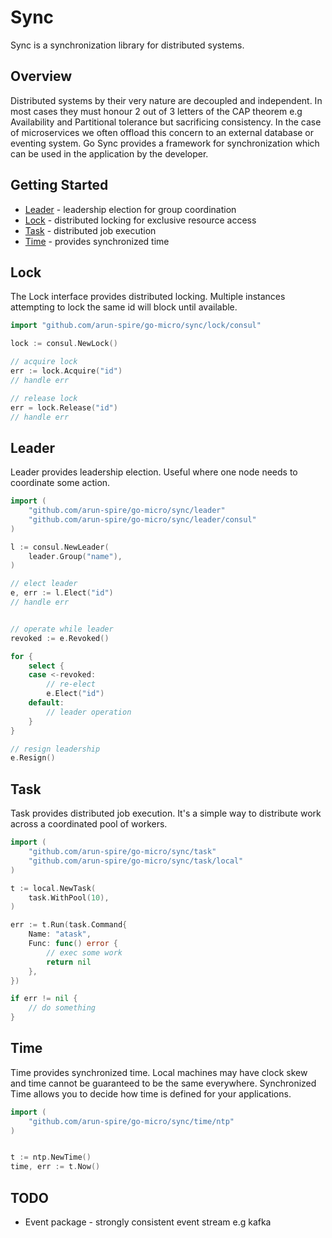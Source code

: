 # Sync

Sync is a synchronization library for distributed systems.

## Overview

Distributed systems by their very nature are decoupled and independent. In most cases they must honour 2 out of 3 letters of the CAP theorem 
e.g Availability and Partitional tolerance but sacrificing consistency. In the case of microservices we often offload this concern to 
an external database or eventing system. Go Sync provides a framework for synchronization which can be used in the application by the developer.

## Getting Started

- [Leader](#leader) - leadership election for group coordination
- [Lock](#lock) - distributed locking for exclusive resource access
- [Task](#task) - distributed job execution
- [Time](#time) - provides synchronized time

## Lock

The Lock interface provides distributed locking. Multiple instances attempting to lock the same id will block until available.

```go
import "github.com/arun-spire/go-micro/sync/lock/consul"

lock := consul.NewLock()

// acquire lock
err := lock.Acquire("id")
// handle err

// release lock
err = lock.Release("id")
// handle err
```

## Leader

Leader provides leadership election. Useful where one node needs to coordinate some action.

```go
import (
	"github.com/arun-spire/go-micro/sync/leader"
	"github.com/arun-spire/go-micro/sync/leader/consul"
)

l := consul.NewLeader(
	leader.Group("name"),
)

// elect leader
e, err := l.Elect("id")
// handle err


// operate while leader
revoked := e.Revoked()

for {
	select {
	case <-revoked:
		// re-elect
		e.Elect("id")
	default:
		// leader operation
	}
}

// resign leadership
e.Resign() 
```

## Task

Task provides distributed job execution. It's a simple way to distribute work across a coordinated pool of workers.

```go
import (
	"github.com/arun-spire/go-micro/sync/task"
	"github.com/arun-spire/go-micro/sync/task/local"
)

t := local.NewTask(
	task.WithPool(10),
)

err := t.Run(task.Command{
	Name: "atask",
	Func: func() error {
		// exec some work
		return nil
	},
})

if err != nil {
	// do something
}
```

## Time

Time provides synchronized time. Local machines may have clock skew and time cannot be guaranteed to be the same everywhere. 
Synchronized Time allows you to decide how time is defined for your applications.

```go
import (
	"github.com/arun-spire/go-micro/sync/time/ntp"
)


t := ntp.NewTime()
time, err := t.Now()
```

## TODO

- Event package - strongly consistent event stream e.g kafka
